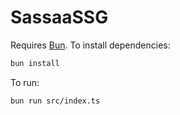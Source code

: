# SassaaSSG

Requires [Bun](https://bun.sh). To install dependencies:

```bash
bun install
```

To run:

```bash
bun run src/index.ts
```
